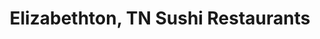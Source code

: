 ---
layout: city
title: Elizabethton, TN Sushi Restaurants
permalink: /tennessee/elizabethton/
stateAbbr: TN
stateName: Tennessee
cityName: Elizabethton
---